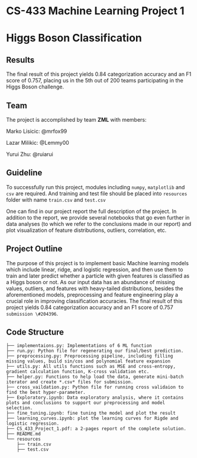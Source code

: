 # CS-433 Machine Learning Project 1 
# Higgs Boson Classification

## Results 
The final result of this project yields 0.84 categorization accuracy and an F1 score of 0.757, placing us in the 5th out of 200 teams participating in the Higgs Boson challenge.

## Team
The project is accomplished by team **ZML** with members:

Marko Lisicic: @mrfox99

Lazar Milikic: @Lemmy00

Yurui Zhu: @ruiarui

## Guideline

To successfully run this project, modules including `numpy`, `matplotlib` and `csv` are required. And training and test 
file should be placed into `resources` folder with name `train.csv` and `test.csv`

 One can find in our project report the full description of the project. In addition to the report, we provide several notebooks that go even further in data analyses (to which we refer to the conclusions made in our report) and plot visualization of feature distributions, outliers, correlation, etc. 

## Project Outline

 The purpose of this project is to implement basic Machine learning models
  which include linear, ridge, and logistic regression, and then use them
  to train and later predict whether a particle with given features 
  is classified as a Higgs boson or not. As our input data has an abundance of missing values,
  outliers, and features with heavy-tailed distributions, besides the aforementioned models, preprocessing and feature engineering play a crucial role in improving classification accuracies. 
  The final result of this project yields 0.84 categorization accuracy and an F1 score of 0.757 `submission \#204396`.

## Code Structure
```
├── implementaions.py: Implementations of 6 ML function
├── run.py: Python file for regenerating our final/best prediction.
├── preprocessing.py: Preprocessing pipeline, including filling missing values, build sin/cos and polynomial feature expansion
├── utils.py: All utils functions such as MSE and cross-entropy, gradient calculation function, K-cross validation etc.
├── helper.py: Functions to help load the data, generate mini-batch iterator and create *.csv* files for submission.
├── cross_vaildation.py: Python file for running cross validaion to find the best hyper-parameter.
├── Exploratory.ipynb: Data exploratory analysis, where it contains plots and conclusions to support our preprocessing and model selection.
├── fine_tuning.ipynb: fine tuning the model and plot the result
├── learning_curves.ipynb: plot the learning curves for Rigde and logistic regression.
├── CS_433_Project_1.pdf: a 2-pages report of the complete solution.
├── README.md
└── resources
    ├── train.csv
    ├── test.csv
```

